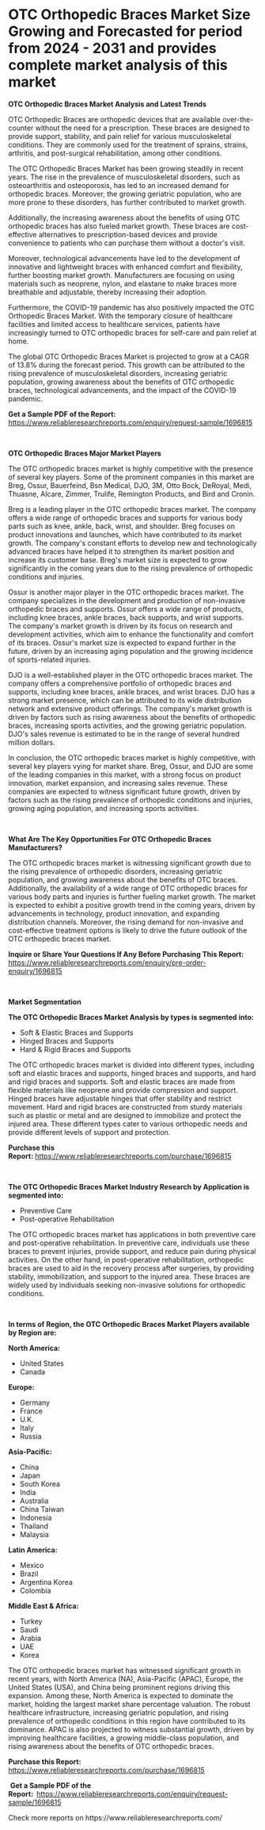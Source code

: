 <p><h1>OTC Orthopedic Braces Market Size Growing and Forecasted for period from 2024 - 2031 and provides complete market analysis of this market</h1></p><p><strong>OTC Orthopedic Braces Market Analysis and Latest Trends</strong></p>
<p><p>OTC Orthopedic Braces are orthopedic devices that are available over-the-counter without the need for a prescription. These braces are designed to provide support, stability, and pain relief for various musculoskeletal conditions. They are commonly used for the treatment of sprains, strains, arthritis, and post-surgical rehabilitation, among other conditions.</p><p>The OTC Orthopedic Braces Market has been growing steadily in recent years. The rise in the prevalence of musculoskeletal disorders, such as osteoarthritis and osteoporosis, has led to an increased demand for orthopedic braces. Moreover, the growing geriatric population, who are more prone to these disorders, has further contributed to market growth.</p><p>Additionally, the increasing awareness about the benefits of using OTC orthopedic braces has also fueled market growth. These braces are cost-effective alternatives to prescription-based devices and provide convenience to patients who can purchase them without a doctor's visit.</p><p>Moreover, technological advancements have led to the development of innovative and lightweight braces with enhanced comfort and flexibility, further boosting market growth. Manufacturers are focusing on using materials such as neoprene, nylon, and elastane to make braces more breathable and adjustable, thereby increasing their adoption.</p><p>Furthermore, the COVID-19 pandemic has also positively impacted the OTC Orthopedic Braces Market. With the temporary closure of healthcare facilities and limited access to healthcare services, patients have increasingly turned to OTC orthopedic braces for self-care and pain relief at home.</p><p>The global OTC Orthopedic Braces Market is projected to grow at a CAGR of 13.8% during the forecast period. This growth can be attributed to the rising prevalence of musculoskeletal disorders, increasing geriatric population, growing awareness about the benefits of OTC orthopedic braces, technological advancements, and the impact of the COVID-19 pandemic.</p></p>
<p><strong>Get a Sample PDF of the Report:&nbsp;</strong> <a href="https://www.reliableresearchreports.com/enquiry/request-sample/1696815">https://www.reliableresearchreports.com/enquiry/request-sample/1696815</a></p>
<p>&nbsp;</p>
<p><strong>OTC Orthopedic Braces Major Market Players</strong></p>
<p><p>The OTC orthopedic braces market is highly competitive with the presence of several key players. Some of the prominent companies in this market are Breg, Ossur, Bauerfeind, Bsn Medical, DJO, 3M, Otto Bock, DeRoyal, Medi, Thuasne, Alcare, Zimmer, Trulife, Remington Products, and Bird and Cronin.</p><p>Breg is a leading player in the OTC orthopedic braces market. The company offers a wide range of orthopedic braces and supports for various body parts such as knee, ankle, back, wrist, and shoulder. Breg focuses on product innovations and launches, which have contributed to its market growth. The company's constant efforts to develop new and technologically advanced braces have helped it to strengthen its market position and increase its customer base. Breg's market size is expected to grow significantly in the coming years due to the rising prevalence of orthopedic conditions and injuries.</p><p>Ossur is another major player in the OTC orthopedic braces market. The company specializes in the development and production of non-invasive orthopedic braces and supports. Ossur offers a wide range of products, including knee braces, ankle braces, back supports, and wrist supports. The company's market growth is driven by its focus on research and development activities, which aim to enhance the functionality and comfort of its braces. Ossur's market size is expected to expand further in the future, driven by an increasing aging population and the growing incidence of sports-related injuries.</p><p>DJO is a well-established player in the OTC orthopedic braces market. The company offers a comprehensive portfolio of orthopedic braces and supports, including knee braces, ankle braces, and wrist braces. DJO has a strong market presence, which can be attributed to its wide distribution network and extensive product offerings. The company's market growth is driven by factors such as rising awareness about the benefits of orthopedic braces, increasing sports activities, and the growing geriatric population. DJO's sales revenue is estimated to be in the range of several hundred million dollars.</p><p>In conclusion, the OTC orthopedic braces market is highly competitive, with several key players vying for market share. Breg, Ossur, and DJO are some of the leading companies in this market, with a strong focus on product innovation, market expansion, and increasing sales revenue. These companies are expected to witness significant future growth, driven by factors such as the rising prevalence of orthopedic conditions and injuries, growing aging population, and increasing sports activities.</p></p>
<p>&nbsp;</p>
<p><strong>What Are The Key Opportunities For OTC Orthopedic Braces Manufacturers?</strong></p>
<p><p>The OTC orthopedic braces market is witnessing significant growth due to the rising prevalence of orthopedic disorders, increasing geriatric population, and growing awareness about the benefits of OTC braces. Additionally, the availability of a wide range of OTC orthopedic braces for various body parts and injuries is further fueling market growth. The market is expected to exhibit a positive growth trend in the coming years, driven by advancements in technology, product innovation, and expanding distribution channels. Moreover, the rising demand for non-invasive and cost-effective treatment options is likely to drive the future outlook of the OTC orthopedic braces market.</p></p>
<p><strong>Inquire or Share Your Questions If Any Before Purchasing This Report:</strong> <a href="https://www.reliableresearchreports.com/enquiry/pre-order-enquiry/1696815">https://www.reliableresearchreports.com/enquiry/pre-order-enquiry/1696815</a></p>
<p>&nbsp;</p>
<p><strong>Market Segmentation</strong></p>
<p><strong>The OTC Orthopedic Braces Market Analysis by types is segmented into:</strong></p>
<p><ul><li>Soft & Elastic Braces and Supports</li><li>Hinged Braces and Supports</li><li>Hard & Rigid Braces and Supports</li></ul></p>
<p><p>The OTC orthopedic braces market is divided into different types, including soft and elastic braces and supports, hinged braces and supports, and hard and rigid braces and supports. Soft and elastic braces are made from flexible materials like neoprene and provide compression and support. Hinged braces have adjustable hinges that offer stability and restrict movement. Hard and rigid braces are constructed from sturdy materials such as plastic or metal and are designed to immobilize and protect the injured area. These different types cater to various orthopedic needs and provide different levels of support and protection.</p></p>
<p><strong>Purchase this Report:&nbsp;</strong><a href="https://www.reliableresearchreports.com/purchase/1696815">https://www.reliableresearchreports.com/purchase/1696815</a></p>
<p>&nbsp;</p>
<p><strong>The OTC Orthopedic Braces Market Industry Research by Application is segmented into:</strong></p>
<p><ul><li>Preventive Care</li><li>Post-operative Rehabilitation</li></ul></p>
<p><p>The OTC orthopedic braces market has applications in both preventive care and post-operative rehabilitation. In preventive care, individuals use these braces to prevent injuries, provide support, and reduce pain during physical activities. On the other hand, in post-operative rehabilitation, orthopedic braces are used to aid in the recovery process after surgeries, by providing stability, immobilization, and support to the injured area. These braces are widely used by individuals seeking non-invasive solutions for orthopedic conditions.</p></p>
<p>&nbsp;</p>
<p><strong>In terms of Region, the OTC Orthopedic Braces Market Players available by Region are:</strong></p>
<p>
    <p> <strong> North America: </strong>
        <ul>
            <li>United States</li>
            <li>Canada</li>
        </ul>
        </p> 
    <p> <strong> Europe: </strong>
        <ul>
            <li>Germany</li>
            <li>France</li>
            <li>U.K.</li>
            <li>Italy</li>
            <li>Russia</li>
        </ul>
        </p> 
    <p> <strong> Asia-Pacific: </strong>
        <ul>
            <li>China</li>
            <li>Japan</li>
            <li>South Korea</li>
            <li>India</li>
            <li>Australia</li>
            <li>China Taiwan</li>
            <li>Indonesia</li>
            <li>Thailand</li>
            <li>Malaysia</li>
        </ul>
        </p> 
    <p> <strong> Latin America: </strong>
        <ul>
            <li>Mexico</li>
            <li>Brazil</li>
            <li>Argentina Korea</li>
            <li>Colombia</li>
        </ul>
        </p> 
    <p> <strong> Middle East & Africa: </strong>
        <ul>
            <li>Turkey</li>
            <li>Saudi</li>
            <li>Arabia</li>
            <li>UAE</li>
            <li>Korea</li>
        </ul>
    </p>
    </p>
<p><p>The OTC orthopedic braces market has witnessed significant growth in recent years, with North America (NA), Asia-Pacific (APAC), Europe, the United States (USA), and China being prominent regions driving this expansion. Among these, North America is expected to dominate the market, holding the largest market share percentage valuation. The robust healthcare infrastructure, increasing geriatric population, and rising prevalence of orthopedic conditions in this region have contributed to its dominance. APAC is also projected to witness substantial growth, driven by improving healthcare facilities, a growing middle-class population, and rising awareness about the benefits of OTC orthopedic braces.</p></p>
<p><strong>Purchase this Report: </strong><a href="https://www.reliableresearchreports.com/purchase/1696815">https://www.reliableresearchreports.com/purchase/1696815</a></p>
<p>&nbsp;<strong>Get a Sample PDF of the Report:&nbsp;&nbsp;</strong><a href="https://www.reliableresearchreports.com/enquiry/request-sample/1696815">https://www.reliableresearchreports.com/enquiry/request-sample/1696815</a></p>
<p><strong></strong></p>
<p>Check more reports on https://www.reliableresearchreports.com/</p>